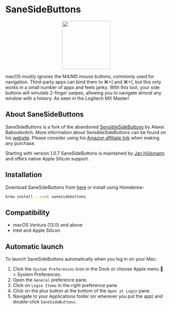 # SaneSideButtons
<p align="center">
	<img src="icon.png" width=150 />
</p>

macOS mostly ignores the M4/M5 mouse buttons, commonly used for navigation. Third-party apps can bind them to ⌘+[ and ⌘+], but this only works in a small number of apps and feels janky. With this tool, your side buttons will simulate 2-finger swipes, allowing you to navigate almost any window with a history. As seen in the Logitech MX Master!

## About SaneSideButtons

SaneSideButtons is a fork of the abandoned [SensibleSideButtons](https://github.com/archagon/sensible-side-buttons) by Alexei Baboulevitch. More information about SensibleSideButtons can be found on his [website](https://sensible-side-buttons.archagon.net/). Please consider using his [Amazon affiliate link](http://amzn.to/2tlwbAB) when making any purchase.

Starting with version 1.0.7 SaneSideButtons is maintained by [Jan Hülsmann](https://github.com/thealpa) and offers native Apple Silicon support.

## Installation

Download SaneSideButtons from [here](https://github.com/thealpa/SaneSideButtons/releases/latest/download/SaneSideButtons.dmg) or install using Homebrew:

```bash
brew install --cask sanesidebuttons
```

## Compatibility

- macOS Ventura (13.0) and above
- Intel and Apple Silicon

## Automatic launch
To launch SaneSideButtons automatically when you log in on your Mac:

1. Click the `System Preferences` icon in the Dock or choose Apple menu  > System Preferences.
1. Open the `General` preference pane.
1. Click on `Login Items` in the right preference pane.
1. Click on the plus button at the bottom of the `Open at Login` pane.
1. Navigate to your Applications folder (or wherever you put the app) and double-click `SaneSideButtons`.
